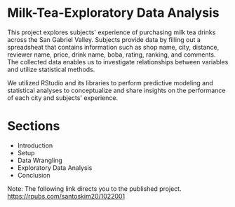 # Milk-Tea-Exploratory Data Analysis

This project explores subjects' experience of purchasing milk tea drinks across the San Gabriel Valley. Subjects provide data by filling out a spreadsheat that contains information such as shop name, city, distance, reviewer name, price, drink name, boba, rating, ranking, and comments. The collected data enables us to investigate relationships between variables and utilize statistical methods.

We utilized RStudio and its libraries to perform predictive modeling and statistical analyses to conceptualize and share insights on the performance of each city and subjects' experience.

# Sections
* Introduction <br />
* Setup <br />
* Data Wrangling <br />
* Exploratory Data Analysis <br />
* Conclusion


Note: The following link directs you to the published project. https://rpubs.com/santoskim20/1022001
